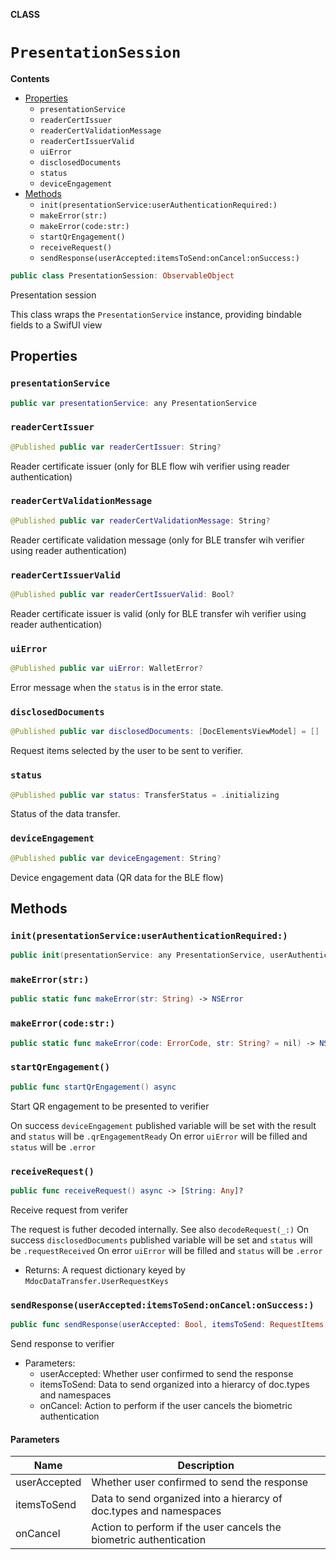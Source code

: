 **CLASS**

# `PresentationSession`

**Contents**

- [Properties](#properties)
  - `presentationService`
  - `readerCertIssuer`
  - `readerCertValidationMessage`
  - `readerCertIssuerValid`
  - `uiError`
  - `disclosedDocuments`
  - `status`
  - `deviceEngagement`
- [Methods](#methods)
  - `init(presentationService:userAuthenticationRequired:)`
  - `makeError(str:)`
  - `makeError(code:str:)`
  - `startQrEngagement()`
  - `receiveRequest()`
  - `sendResponse(userAccepted:itemsToSend:onCancel:onSuccess:)`

```swift
public class PresentationSession: ObservableObject
```

Presentation session

This class wraps the ``PresentationService`` instance, providing bindable fields to a SwifUI view

## Properties
### `presentationService`

```swift
public var presentationService: any PresentationService
```

### `readerCertIssuer`

```swift
@Published public var readerCertIssuer: String?
```

Reader certificate issuer (only for BLE flow wih verifier using reader authentication)

### `readerCertValidationMessage`

```swift
@Published public var readerCertValidationMessage: String?
```

Reader certificate validation message (only for BLE transfer wih verifier using reader authentication)

### `readerCertIssuerValid`

```swift
@Published public var readerCertIssuerValid: Bool?
```

Reader certificate issuer is valid  (only for BLE transfer wih verifier using reader authentication)

### `uiError`

```swift
@Published public var uiError: WalletError?
```

Error message when the ``status`` is in the error state.

### `disclosedDocuments`

```swift
@Published public var disclosedDocuments: [DocElementsViewModel] = []
```

Request items selected by the user to be sent to verifier.

### `status`

```swift
@Published public var status: TransferStatus = .initializing
```

Status of the data transfer.

### `deviceEngagement`

```swift
@Published public var deviceEngagement: String?
```

Device engagement data (QR data for the BLE flow)

## Methods
### `init(presentationService:userAuthenticationRequired:)`

```swift
public init(presentationService: any PresentationService, userAuthenticationRequired: Bool)
```

### `makeError(str:)`

```swift
public static func makeError(str: String) -> NSError
```

### `makeError(code:str:)`

```swift
public static func makeError(code: ErrorCode, str: String? = nil) -> NSError
```

### `startQrEngagement()`

```swift
public func startQrEngagement() async
```

Start QR engagement to be presented to verifier

On success ``deviceEngagement`` published variable will be set with the result and ``status`` will be ``.qrEngagementReady``
On error ``uiError`` will be filled and ``status`` will be ``.error``

### `receiveRequest()`

```swift
public func receiveRequest() async -> [String: Any]?
```

Receive request from verifer

The request is futher decoded internally. See also ``decodeRequest(_:)``
On success ``disclosedDocuments`` published variable will be set  and ``status`` will be ``.requestReceived``
On error ``uiError`` will be filled and ``status`` will be ``.error``
- Returns: A request dictionary keyed by ``MdocDataTransfer.UserRequestKeys``

### `sendResponse(userAccepted:itemsToSend:onCancel:onSuccess:)`

```swift
public func sendResponse(userAccepted: Bool, itemsToSend: RequestItems, onCancel: (() -> Void)? = nil, onSuccess: ((URL?) -> Void)? = nil) async
```

Send response to verifier
- Parameters:
  - userAccepted: Whether user confirmed to send the response
  - itemsToSend: Data to send organized into a hierarcy of doc.types and namespaces
  - onCancel: Action to perform if the user cancels the biometric authentication

#### Parameters

| Name | Description |
| ---- | ----------- |
| userAccepted | Whether user confirmed to send the response |
| itemsToSend | Data to send organized into a hierarcy of doc.types and namespaces |
| onCancel | Action to perform if the user cancels the biometric authentication |